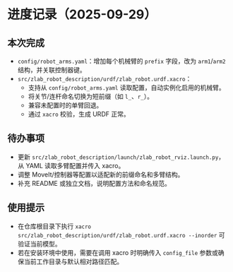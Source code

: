 # 进度记录（2025-09-29）

## 本次完成
- `config/robot_arms.yaml`：增加每个机械臂的 `prefix` 字段，改为 `arm1`/`arm2` 结构，并关联控制器键。
- `src/zlab_robot_description/urdf/zlab_robot.urdf.xacro`：
  - 支持从 `config/robot_arms.yaml` 读取配置，自动实例化启用的机械臂。
  - 将关节/连杆命名切换为短前缀（如 `l_`、`r_`）。
  - 兼容未配置时的单臂回退。
  - 通过 `xacro` 校验，生成 URDF 正常。

## 待办事项
- 更新 `src/zlab_robot_description/launch/zlab_robot_rviz.launch.py`，从 YAML 读取多臂配置并传入 xacro。
- 调整 MoveIt/控制器等配置以适配新的前缀命名和多臂结构。
- 补充 README 或独立文档，说明配置方法和命名规范。

## 使用提示
- 在仓库根目录下执行 `xacro src/zlab_robot_description/urdf/zlab_robot.urdf.xacro --inorder` 可验证当前模型。
- 若在安装环境中使用，需要在调用 xacro 时明确传入 `config_file` 参数或确保当前工作目录与默认相对路径匹配。
